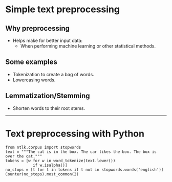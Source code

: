# Simple text preprocessing

## Why preprocessing

- Helps make for better input data:
    - When performing machine learning or other statistical methods. 

## Some examples
- Tokenization to create a bag of words. 
- Lowercasing words.

## Lemmatization/Stemming 
- Shorten words to their root stems. 

--------------------------

# Text preprocessing with Python

```
from ntlk.corpus import stopwords
text = """The cat is in the box. The car likes the box. The box is over the cat."""
tokens = [w for w in word_tokenize(text.lower())
            if w.isalpha()]
no_stops = [t for t in tokens if t not in stopwords.words('english')]
Counter(no_stops).most_common(2)
```

